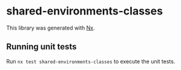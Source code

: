 # shared-environments-classes

This library was generated with [Nx](https://nx.dev).

## Running unit tests

Run `nx test shared-environments-classes` to execute the unit tests.
